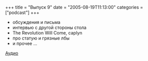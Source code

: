 +++
title = "Выпуск 9"
date = "2005-08-19T11:13:00"
categories = ["podcast"]
+++


- обсуждения и письма
- интервью с другой стороны стола
- The Revolution Will Come, caplyn
- про статую и грязные лбы
- и прочее ...

[Аудио](https://podcast.umputun.com/media/ump_podcast9.mp3)
<audio src="https://podcast.umputun.com/media/ump_podcast9.mp3" preload="none">